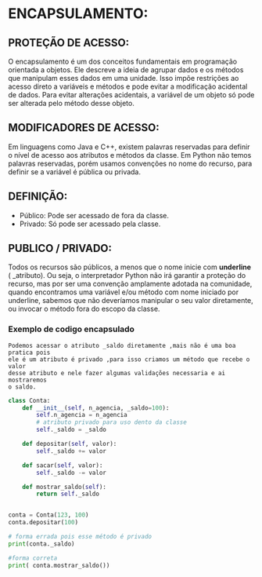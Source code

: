 # ENCAPSULAMENTO:

## PROTEÇÃO DE ACESSO:
O encapsulamento é um dos conceitos fundamentais em
programação orientada a objetos. Ele descreve a ideia de
agrupar dados e os métodos que manipulam esses dados em
uma unidade. Isso impõe restrições ao acesso direto a
variáveis e métodos e pode evitar a modificação acidental de
dados. Para evitar alterações acidentais, a variável de um
objeto só pode ser alterada pelo método desse objeto.

## MODIFICADORES DE ACESSO:
Em linguagens como Java e C++, existem palavras reservadas
para definir o nível de acesso aos atributos e métodos da
classe. Em Python não temos palavras reservadas, porém
usamos convenções no nome do recurso, para definir se a
variável é pública ou privada.

## DEFINIÇÃO:
* Público: Pode ser acessado de fora da classe.
* Privado: Só pode ser acessado pela classe.

## PUBLICO / PRIVADO:
Todos os recursos são públicos, a menos que o nome inicie
com <b>underline</b> ( _atributo). Ou seja, o interpretador Python não irá
garantir a proteção do recurso, mas por ser uma convenção
amplamente adotada na comunidade, quando encontramos
uma variável e/ou método com nome iniciado por underline,
sabemos que não deveríamos manipular o seu valor
diretamente, ou invocar o método fora do escopo da classe.

### Exemplo de codigo encapsulado 

    Podemos acessar o atributo _saldo diretamente ,mais não é uma boa pratica pois
    ele é um atributo é privado ,para isso criamos um método que recebe o valor
    desse atributo e nele fazer algumas validações necessaria e ai mostraremos 
    o saldo.

```Python
class Conta:
    def __init__(self, n_agencia, _saldo=100):
        self.n_agencia = n_agencia
        # atributo privado para uso dento da classe
        self._saldo = _saldo

    def depositar(self, valor):
        self._saldo += valor

    def sacar(self, valor):
        self._saldo -= valor

    def mostrar_saldo(self):
        return self._saldo


conta = Conta(123, 100)
conta.depositar(100)

# forma errada pois esse método é privado
print(conta._saldo)

#forma correta
print( conta.mostrar_saldo())

```